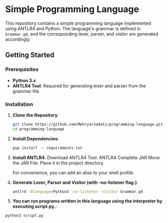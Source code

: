 # Simple Programming Language

This repository contains a simple programming language implemented using ANTLR4 and Python. The language's grammar is defined in `Grammar.g4`, and the corresponding lexer, parser, and visitor are generated accordingly.

## Getting Started

### Prerequisites

- **Python 3.x**
- **ANTLR4 Tool**: Required for generating lexer and parser from the grammar file.

### Installation

1. **Clone the Repository**:

   ```bash
   git clone https://github.com/MehryarSadati/programming-language.git
   cd programming-language
   ```
2. **Install Dependencies**:
   ```bash
   pip install -r requirements.txt
   ```

3. **Install ANTLR4**:
    Download ANTLR4 Tool: ANTLR4 Complete JAR
    Move the JAR File: Place it in the project directory.

    For convenience, you can add an alias to your shell profile.

4. **Generate Lexer, Parser and Visitor (with -no-listener flag.)**:
   ```bash
   antlr4 -Dlanguage=Python3 -no-listener -visitor Grammar.g4
   ```

5. **You can run programs written in this language using the interpreter by executing script.py.**:
```bash
python3 script.py
```
